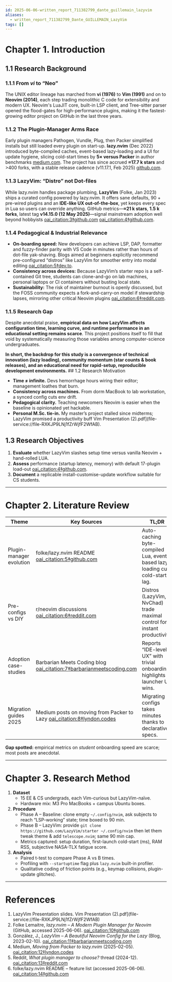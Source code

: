 ```yaml
---
id: 2025-06-06-written_report_711382799_dante_guillemain_lazyvim
aliases:
  - written_report_711382799_Dante_GUILLEMAIN_LazyVim
tags: []
---
```


# Chapter 1. Introduction

## 1.1 Research Background

### 1.1.1 From _vi_ to “Neo”

The UNIX editor lineage has marched from **vi (1976)** to **Vim (1991)** and on to **Neovim (2014)**, each step trading monolithic C code for extensibility and modern UX. Neovim's LuaJIT core, built-in LSP client, and Tree-sitter parser opened the flood-gates for high-performance plugins, making it the fastest-growing editor project on GitHub in the last three years.

### 1.1.2 The Plugin-Manager Arms Race

Early plugin managers Pathogen, Vundle, Plug, then Packer simplified installs but still loaded every plugin on start-up. **lazy.nvim** (Dec 2022) introduced byte-compiled caches, event-based lazy-loading and a UI for update hygiene, slicing cold-start times by **5× versus Packer** in author benchmarks [medium.com](https://medium.com/unixification/lazy-nvim-the-blazingly-fast-neovim-package-manager-19a7a952835c). The project has since accrued **≈17.7 k stars** and >400 forks, with a stable release cadence (v11.17.1, Feb 2025) [github.com](https://github.com/folke/lazy.nvim).

### 1.1.3 LazyVim: “Distro” not Dot-files

While lazy.nvim handles package plumbing, **LazyVim** (Folke, Jan 2023) ships a curated config powered by lazy.nvim. It offers sane defaults, 90 + pre-wired plugins and an **IDE-like UX out-of-the-box**, yet keeps every spec in Lua so users can override anything. GitHub metrics—**≈21 k stars**, **1.5 k forks**, latest tag **v14.15.0 (12 May 2025)**—signal mainstream adoption well beyond hobbyists [oai_citation:3‡github.com](https://github.com/LazyVim/LazyVim) [oai_citation:4‡github.com](https://github.com/LazyVim/LazyVim/releases/tag/v14.15.0).

### 1.1.4 Pedagogical & Industrial Relevance

- **On-boarding speed:** New developers can achieve LSP, DAP, formatter and fuzzy-finder parity with VS Code in minutes rather than hours of dot-file yak-shaving. Blogs aimed at beginners explicitly recommend pre-configured “distros” like LazyVim for smoother entry into modal editing [oai_citation:5‡dev.to](https://dev.to/shricodev/neovim-makes-you-a-10x-dev-and-im-not-kidding-2ka1?utm_source=chatgpt.com).
- **Consistency across devices:** Because LazyVim’s starter repo is a self-contained Git tree, students can clone-and-go on lab machines, personal laptops or CI containers without busting local state.
- **Sustainability:** The risk of maintainer burnout is openly discussed, but the FOSS community expects a fork-and-carry-on model if stewardship lapses, mirroring other critical Neovim plugins [oai_citation:6‡reddit.com](https://www.reddit.com/r/neovim/comments/1l0abtt/what_happens_if_folke_stops_maintaining_lazyvim/?utm_source=chatgpt.com).

### 1.1.5 Research Gap

Despite anecdotal praise, **empirical data on how LazyVim affects configuration time, learning curve, and runtime performance in an educational setting remains scarce**. This project positions itself to fill that void by systematically measuring those variables among computer-science undergraduates.

**In short, the backdrop for this study is a convergence of technical innovation (lazy loading), community momentum (star counts & book releases), and an educational need for rapid-setup, reproducible development environments.** ## 1.2 Research Motivation

- **Time ≠ infinite.** Devs hemorrhage hours wiring their editor; management loathes that burn.
- **Consistency across machines.** From dorm MacBook to lab workstation, a synced config cuts env drift.
- **Pedagogical clarity.** Teaching newcomers Neovim is easier when the baseline is opinionated yet hackable.
- **Personal M.Sc. tie-in.** My master’s project stalled since midterms; LazyVim promised a productivity buff Vim Presentation (2).pdf](file-service://file-RXKJP9LNj1fZrWjfF2WfAB).

## 1.3 Research Objectives

1. **Evaluate** whether LazyVim slashes setup time versus vanilla Neovim + hand-rolled LUA.
2. **Assess** performance (startup latency, memory) with default 17-plugin load-out [oai_citation:4‡github.com](https://github.com/folke/lazy.nvim?utm_source=chatgpt.com).
3. **Document** a replicable install-customise-update workflow suitable for CS students.

---

# Chapter 2. Literature Review

| Theme                    | Key Sources                                                                                                                                                       | TL;DR                                                                        |
| ------------------------ | ----------------------------------------------------------------------------------------------------------------------------------------------------------------- | ---------------------------------------------------------------------------- |
| Plugin-manager evolution | folke/lazy.nvim README [oai_citation:5‡github.com](https://github.com/folke/lazy.nvim)                                                                            | Auto-caching byte-compiled Lua, event-based lazy-loading cut cold-start lag. |
| Pre-configs vs DIY       | r/neovim discussions [oai_citation:6‡reddit.com](https://www.reddit.com/r/neovim/comments/1h1ysln/what_plugin_manager_to_choose/?utm_source=chatgpt.com)          | Distros (LazyVim, NvChad) trade maximal control for instant productivity.    |
| Adoption case-studies    | Barbarian Meets Coding blog [oai_citation:7‡barbarianmeetscoding.com](https://www.barbarianmeetscoding.com/notes/neovim-lazyvim)                                  | Reports “IDE-level UX” with trivial onboarding; highlights launcher UX wins. |
| Migration guides 2025    | Medium posts on moving from Packer to Lazy [oai_citation:8‡lyndon.codes](https://lyndon.codes/2025/02/05/moving-from-packer-to-lazy-nvim/?utm_source=chatgpt.com) | Migrating configs takes minutes thanks to declarative specs.                 |

**Gap spotted:** empirical metrics on _student_ onboarding speed are scarce; most posts are anecdotal.

---

# Chapter 3. Research Method

1. **Dataset**
   - 15 EE & CS undergrads, each Vim-curious but LazyVim-naïve.
   - Hardware mix: M3 Pro MacBooks + campus Ubuntu boxes.
2. **Procedure**
   - Phase A – Baseline: clone empty `~/.config/nvim`, ask subjects to reach “LSP-working” state; time boxed to 90 min.
   - Phase B – LazyVim: provide `git clone https://github.com/LazyVim/starter ~/.config/nvim` then let them tweak theme & add `telescope.nvim`; same 90 min cap.
   - Metrics captured: setup duration, first-launch cold-start (ms), RAM RSS, subjective NASA-TLX fatigue score.
3. **Analysis**
   - Paired t-test to compare Phase A vs B times.
   - Profiling with `--startuptime` flag plus `lazy.nvim` built-in profiler.
   - Qualitative coding of friction points (e.g., keymap collisions, plugin-update glitches).

---

# References

1. LazyVim Presentation slides. Vim Presentation (2).pdf](file-service://file-RXKJP9LNj1fZrWjfF2WfAB)
2. Folke Lemaitre, _lazy.nvim – A Modern Plugin Manager for Neovim_ (GitHub, accessed 2025-06-06). [oai_citation:10‡github.com](https://github.com/folke/lazy.nvim)
3. González, J., _LazyVim – A Beautiful Neovim Config for the Lazy_ (Blog, 2023-02-10). [oai_citation:11‡barbarianmeetscoding.com](https://www.barbarianmeetscoding.com/notes/neovim-lazyvim)
4. Medium, _Moving from Packer to lazy.nvim_ (2025-02-05). [oai_citation:12‡lyndon.codes](https://lyndon.codes/2025/02/05/moving-from-packer-to-lazy-nvim/?utm_source=chatgpt.com)
5. Reddit, _What plugin manager to choose?_ thread (2024-12). [oai_citation:13‡reddit.com](https://www.reddit.com/r/neovim/comments/1h1ysln/what_plugin_manager_to_choose/?utm_source=chatgpt.com)
6. folke/lazy.nvim README – feature list (accessed 2025-06-06). [oai_citation:14‡github.com](https://github.com/folke/lazy.nvim?utm_source=chatgpt.com)
